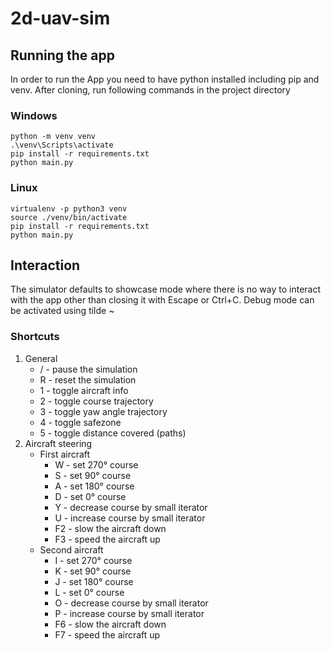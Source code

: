 # 2d-uav-sim
## Running the app
In order to run the App you need to have python installed including pip and venv.
After cloning, run following commands in the project directory
### Windows
```
python -m venv venv
.\venv\Scripts\activate
pip install -r requirements.txt
python main.py
```
### Linux
```
virtualenv -p python3 venv
source ./venv/bin/activate
pip install -r requirements.txt
python main.py
```
## Interaction
The simulator defaults to showcase mode where there is no way to interact with the app other than closing it with Escape or Ctrl+C. Debug mode can be activated using tilde ~
### Shortcuts
1. General
    - / - pause the simulation
    - R - reset the simulation
    - 1 - toggle aircraft info
    - 2 - toggle course trajectory
    - 3 - toggle yaw angle trajectory
    - 4 - toggle safezone
    - 5 - toggle distance covered (paths)
2. Aircraft steering
    - First aircraft
        - W - set 270° course
        - S - set 90° course
        - A - set 180° course
        - D - set 0° course
        - Y - decrease course by small iterator
        - U - increase course by small iterator
        - F2 - slow the aircraft down
        - F3 - speed the aircraft up
    - Second aircraft
        - I - set 270° course
        - K - set 90° course
        - J - set 180° course
        - L - set 0° course
        - O - decrease course by small iterator
        - P - increase course by small iterator
        - F6 - slow the aircraft down
        - F7 - speed the aircraft up
